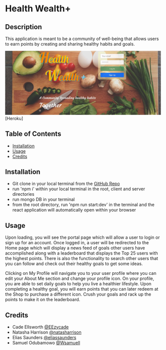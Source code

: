# Health Wealth+

## Description 
This application is meant to be a community of well-being that allows users to earn points by creating and sharing healthy habits and goals. 

![screenshot](/client/src/assets/img/screenshot.JPG)
[Heroku]

## Table of Contents
* [Installation](#installation)
* [Usage](#usage)
* [Credits](#credits)

## Installation 
- Git clone in your local terminal from the [GitHub Repo](https://github.com/Wsamuell/health-wealth)
- run 'npm i' within your local terminal in the root, client and server directories
- run mongo DB in your terminal 
- from the root directory, run 'npm run start:dev' in the terminal and the react application will automatically open within your browser

## Usage 
Upon loading, you will see the portal page which will allow a user to login or sign up for an account. Once logged in, a user will be redirected to the Home page which will display a news feed of goals other users have accomplished along with a leaderboard that displays the Top 25 users with the highest points. There is also the functionality to search other users that you can follow and check out their healthy goals to get some ideas. 

Clicking on My Profile will navigate you to your user profile where you can edit your About Me section and change your profile icon. On your profile, you are able to set daily goals to help you live a healthier lifestyle. Upon completing a healthy goal, you will earn points that you can later redeem at the Shop to purchase a different icon. Crush your goals and rack up the points to make it on the leaderboard. 

## Credits
* Cade Ellsworth [@EEzycade](https://github.com/EEzycade)
* Natasha Harrison [@natasharrison](https://github.com/natasharrison)
* Elias Saunders [@eliassaunders](https://github.com/eliassaunders)
* Samuel Odubamowo [@Wsamuell](https://github.com/Wsamuell)